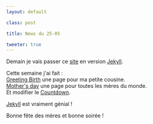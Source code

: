 ```yaml
---
layout: default

class: post

title: News du 25-05

tweeter: true
---
```


Demain je vais passer ce [site](//tmcharly.github.io) en version [Jekyll](//jekyllrb.com/).   

Cette semaine j'ai fait :   
[Greeting Birth](//cedced19.github.io/demo/greeting-birth/) une page pour ma petite cousine.  
[Mother's day](//cedced19.github.io/demo/mothers-day/) une page pour toutes les mères du monde.  
Et modifier le [Countdown](//cedced19.github.io/demo/countdown-page/).   

[Jekyll](//jekyllrb.com/) est vraiment génial !   

Bonne fête des mères et bonne soirée !  
